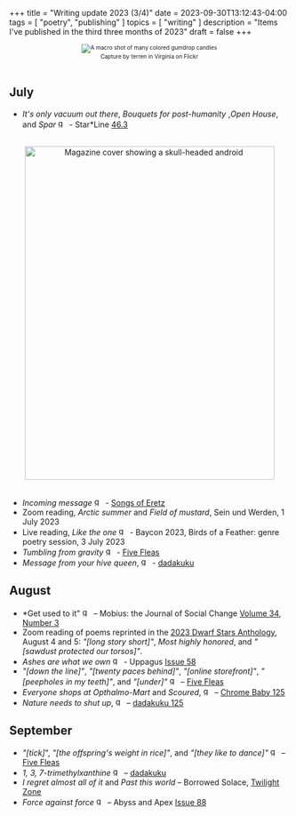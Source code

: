 +++
title = "Writing update 2023 (3/4)"
date = 2023-09-30T13:12:43-04:00
tags = [
    "poetry",
    "publishing"
]
topics = [
    "writing"
]
description = "Items I've published in the third three months of 2023"
draft = false
+++
<div align="center" style="font-size:x-small"><img src="https://milkfish08.s3.amazonaws.com/photo/blog/2098283991_e34bb34852_c.jpg" alt="A macro shot of many colored gumdrop candies" title="Gumdrops" /><br />Capture by terren in Virginia on Flickr</div><br clear="all" />

## July

* *It's only vacuum out there*, *Bouquets for post-humanity* ,*Open House*, and *Spar*  <img src="https://milkfish08.s3.amazonaws.com/photo/blog/award_star_gold_1.png" width=16 height=16 title="gold star" /> -  Star*Line [46.3](https://sfpoetry.com/sl/issues/starline46.3.html)
<br clear="all" />
<div align="center"><img src="https://milkfish08.s3.amazonaws.com/photo/blog/abovethefold/KWg3QiWXzZWfqk7R7IKRLNUjy4P1PT3CqFv0eVFO.jpg" title="Star*Line 46.3 cover" alt="Magazine cover showing a skull-headed android" width=449 height=600 /></div><br clear="all" />

* *Incoming message* <img src="https://milkfish08.s3.amazonaws.com/photo/blog/award_star_gold_1.png" width=16 height=16 title="gold star" /> - [Songs of Eretz](http://www.songsoferetz.com/2023/07/summer-2023-second-point-of-view-issue.html)
* Zoom reading, *Arctic summer* and *Field of mustard*, Sein und Werden, 1 July 2023
* Live reading, *Like the one* <img src="https://milkfish08.s3.amazonaws.com/photo/blog/award_star_gold_1.png" width=16 height=16 title="gold star" /> - Baycon 2023, Birds of a Feather: genre poetry session, 3 July 2023
* *Tumbling from gravity*  <img src="https://milkfish08.s3.amazonaws.com/photo/blog/award_star_gold_1.png" width=16 height=16 title="gold star" /> -  [Five Fleas](https://fivefleas.blogspot.com/2023/07/morning-of-july-16-2023.html)
* *Message from your hive queen*,  <img src="https://milkfish08.s3.amazonaws.com/photo/blog/award_star_gold_1.png" width=16 height=16 title="gold star" /> -  [dadakuku](https://dadakuku.com/2023/07/21/message-from-your-hive-queen/)

## August

* *Get used to it"  <img src="https://milkfish08.s3.amazonaws.com/photo/blog/award_star_gold_1.png" width=16 height=16 title="gold star" /> – Mobius: the Journal of Social Change [Volume 34, Number 3](https://mobiusmagazine.com/poetry/getusedt.html)
* Zoom reading of poems reprinted in the [2023 Dwarf Stars Anthology](https://sfpoetry.com/ds/23dwarfstars.html), August 4 and 5: *"[long story short]"*, *Most highly honored*, and *"[sawdust protected our torsos]"*.
* *Ashes are what we own* <img src="https://milkfish08.s3.amazonaws.com/photo/blog/award_star_gold_1.png" width=16 height=16 title="gold star" /> -  Uppagus [Issue 58](https://uppagus.com/poems/magahiz-ashes/)
* *"[down the line]"*, *"[twenty paces behind]"*, *"[online storefront]"*, *"[peepholes in my teeth]"*, and *"[under]"*  <img src="https://milkfish08.s3.amazonaws.com/photo/blog/award_star_gold_1.png" width=16 height=16 title="gold star" /> – [Five Fleas](https://fivefleas.blogspot.com/2023/08/morning-of-august-9-2023.html)
* *Everyone shops at Opthalmo-Mart* and *Scoured*, <img src="https://milkfish08.s3.amazonaws.com/photo/blog/award_star_gold_1.png" width=16 height=16 title="gold star" /> –  [Chrome Baby 125](https://robindunn.com/bairn125.html)
* *Nature needs to shut up*, <img src="https://milkfish08.s3.amazonaws.com/photo/blog/award_star_gold_1.png" width=16 height=16 title="gold star" /> –  [dadakuku 125](https://dadakuku.com/2023/08/21/nature-needs-to-shut-up/)

## September

* *"[tick]*", *"[the offspring's weight in rice]"*, and *"[they like to dance]"* <img src="https://milkfish08.s3.amazonaws.com/photo/blog/award_star_gold_1.png" width=16 height=16 title="gold star" />  – [Five Fleas](https://fivefleas.blogspot.com/2023/09/morning-of-september-12-2023.html)
* *1, 3, 7-trimethylxanthine* <img src="https://milkfish08.s3.amazonaws.com/photo/blog/award_star_gold_1.png" width=16 height=16 title="gold star" /> – [dadakuku](https://dadakuku.com/2023/09/17/1-3-7-trimethylxanthine/)
* *I regret almost all of it* and *Past this world* – Borrowed Solace, [Twilight Zone](https://borrowedsolace.com/product/borrowed-solace-twilight-zone/)
* *Force against force* <img src="https://milkfish08.s3.amazonaws.com/photo/blog/award_star_gold_1.png" width=16 height=16 title="gold star" /> – Abyss and Apex [Issue 88](https://www.abyssapexzine.com/2023/09/force-against-force/)